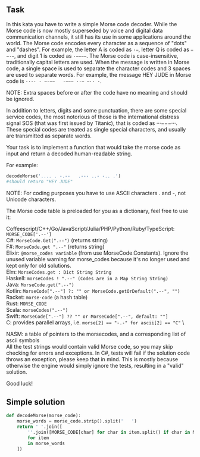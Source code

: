 ## Task
In this kata you have to write a simple Morse code decoder. While the Morse code is now mostly superseded by voice and digital data communication channels, it still has its use in some applications around the world.
The Morse code encodes every character as a sequence of "dots" and "dashes". For example, the letter A is coded as `·−`, letter Q is coded as `−−·−`, and digit 1 is coded as `·−−−−`. The Morse code is case-insensitive, traditionally capital letters are used. When the message is written in Morse code, a single space is used to separate the character codes and 3 spaces are used to separate words. For example, the message HEY JUDE in Morse code is `···· · −·−−   ·−−− ··− −·· ·`.

NOTE: Extra spaces before or after the code have no meaning and should be ignored.

In addition to letters, digits and some punctuation, there are some special service codes, the most notorious of those is the international distress signal SOS (that was first issued by Titanic), that is coded as ···−−−···. These special codes are treated as single special characters, and usually are transmitted as separate words.

Your task is to implement a function that would take the morse code as input and return a decoded human-readable string.

For example:
```python
decodeMorse('.... . -.--   .--- ..- -.. .')
#should return "HEY JUDE"
```
NOTE: For coding purposes you have to use ASCII characters . and -, not Unicode characters.

The Morse code table is preloaded for you as a dictionary, feel free to use it:

Coffeescript/C++/Go/JavaScript/Julia/PHP/Python/Ruby/TypeScript: `MORSE_CODE['.--']` \
C#: `MorseCode.Get(".--")` (returns string) \
F#: `MorseCode.get ".--"` (returns string) \
Elixir: `@morse_codes variable` (from use MorseCode.Constants). Ignore the unused variable warning for morse_codes because it's no longer used and kept only for old solutions. \
Elm: `MorseCodes.get : Dict String String` \
Haskell: `morseCodes ! ".--" (Codes are in a Map String String)` \
Java: `MorseCode.get(".--")` \
Kotlin: `MorseCode[".--"] ?: "" or MorseCode.getOrDefault(".--", "")` \
Racket: `morse-code` (a hash table) \
Rust: `MORSE_CODE` \
Scala: `morseCodes(".--")` \
Swift: `MorseCode[".--"] ?? "" or MorseCode[".--", default: ""]` \
C: provides parallel arrays, i.e. `morse[2] == "-.-" for ascii[2] == "C"` \

NASM: a table of pointers to the morsecodes, and a corresponding list of ascii symbols \
All the test strings would contain valid Morse code, so you may skip checking for errors and exceptions. In C#, tests will fail if the solution code throws an exception, please keep that in mind. This is mostly because otherwise the engine would simply ignore the tests, resulting in a "valid" solution.

Good luck!

## Simple solution
```python
def decodeMorse(morse_code):
    morse_words = morse_code.strip().split('   ')
    return ' '.join([
        ''.join([MORSE_CODE[char] for char in item.split() if char in MORSE_CODE])
        for item
        in morse_words
    ])
```

